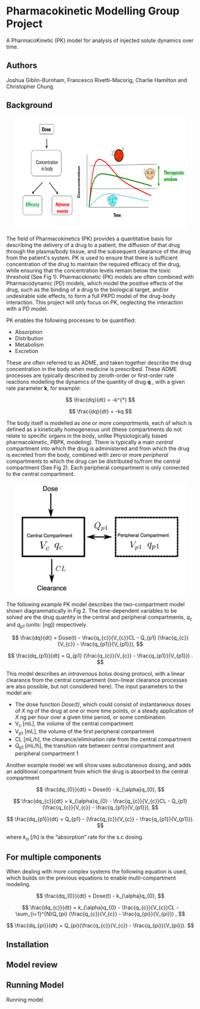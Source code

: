 # **Pharmacokinetic Modelling Group Project**
A PharmacoKinetic (PK) model for analysis of injected solute dynamics over time.

## **Authors**
Joshua Giblin-Burnham, Francesco Rivetti-Macorig, Charlie Hamilton and Christopher Chung


## **Background**

<p align='center'>
  <img width="460" height="300" src = "https://github.com/Joshua-Giblin-Burnham/Software-Engineering/blob/master/docs/images/pk1.jpg">
</p>

  
The field of Pharmacokinetics (PK) provides a quantitative basis for describing the delivery of a drug to a patient, the diffusion of that drug through the plasma/body tissue, and the subsequent clearance of the drug from the patient's system. PK is used to ensure that there is sufficient concentration of the drug to maintain the required efficacy of the drug, while ensuring that the concentration levels remain below the toxic threshold (See Fig 1). Pharmacokinetic (PK) models are often combined with Pharmacodynamic (PD) models, which model the positive effects of the drug, such as the binding of a drug to the biological target, and/or undesirable side effects, to form a full PKPD model of the drug-body interaction. This project will only focus on PK, neglecting the interaction with a PD model.

PK enables the following processes to be quantified:
- Absorption
- Distribution
- Metabolism
- Excretion

These are often referred to as ADME, and taken together describe the drug concentration in the body when medicine is prescribed. These ADME processes are typically described by zeroth-order or first-order rate reactions modelling the dynamics of the quantity of drug **q** , with a given rate parameter **k**, for example:

$$ \frac{dq}{dt} = -k^{*} $$

$$ \frac{dq}{dt} = -kq $$

The body itself is modelled as one or more *compartments*, each of which is defined as a kinetically homogeneous unit (these compartments do not relate to specific organs in the body, unlike Physiologically based pharmacokinetic, PBPK, modeling). There is typically a main *central* compartment into which the drug is administered and from which the drug is excreted from the body, combined with zero or more *peripheral* compartments to which the drug can be distributed to/from the central compartment (See Fig 2). Each peripheral compartment is only connected to the central compartment.

<p align='center'>
  <img width="460" height="300" src = "https://github.com/Joshua-Giblin-Burnham/Software-Engineering/blob/master/docs/images/pk2.jpg">
</p>

The following example PK model describes the two-compartment model shown diagrammatically in Fig 2. The time-dependent variables to be solved are the drug quantity in the central and peripheral compartments, 
*q<sub>c</sub>* and *q<sub>p1</sub>* (units: [ng]) respectively.

$$ \frac{dq}{dt} = Dose(t) - \frac{q_{c}}{V_{c}}CL - Q_{p1} (\frac{q_{c}}{V_{c}} - \frac{q_{p1}}{V_{p1}}), $$

$$ \frac{dq_{p1}}{dt} = Q_{p1} (\frac{q_{c}}{V_{c}} - \frac{q_{p1}}{V_{p1}}) . $$

This model describes an *intravenous bolus* dosing protocol, with a linear clearance from the central compartment (non-linear clearance processes are also possible, but not considered here). The input parameters to the model are:

- The dose function *Dose(t)*, which could consist of instantaneous doses of *X* ng of the drug at one or more time points, or a steady application of *X* ng per hour over a given time period, or some combination.
- V<sub>c</sub> [mL], the volume of the central compartment
- V<sub>p1</sub> [mL], the volume of the first peripheral compartment
- CL [mL/h], the clearance/elimination rate from the central compartment
- Q<sub>p1</sub> [mL/h], the transition rate between central compartment and peripheral compartment 1

Another example model we will show uses subcutaneous dosing, and adds an additional compartment from which the drug is absorbed to the central compartment

$$ \frac{dq_{0}}{dt} = Dose(t) - k_{\alpha}q_{0}, $$

$$ \frac{dq_{c}}{dt} = k_{\alpha}q_{0} - \frac{q_{c}}{V_{c}}CL - Q_{p1} (\frac{q_{c}}{V_{c}} - \frac{q_{p1}}{V_{p1}}), $$

$$ \frac{dq_{p1}}{dt} = Q_{p1} - (\frac{q_{c}}{V_{c}} - \frac{q_{p1}}{V_{p1}}). $$

where *k<sub>α</sub>* [/h] is the “absorption” rate for the s.c dosing.

## For multiple components
When dealing with more complex systems the following equation is used, which builds on the previous equations to enable multi-compartment modeling. 

$$ \frac{dq_{0}}{dt} = Dose(t) - k_{\alpha}q_{0}, $$

$$ \frac{dq_{c}}{dt} = k_{\alpha}q_{0} - \frac{q_{c}}{V_{c}}CL - \sum_{i=1}^{N}Q_{pi} (\frac{q_{c}}{V_{c}} - \frac{q_{pi}}{V_{pi}}) , $$

$$ \frac{dq_{pi}}{dt} = Q_{pi}(\frac{q_{c}}{V_{c}} - \frac{q_{pi}}{V_{pi}}). $$

## **Installation**

## **Model review**

## **Running Model**
Running model 





